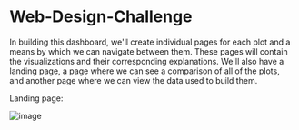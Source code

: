# Web-Design-Challenge
In building this dashboard, we'll create individual pages for each plot and a means by which we can navigate between them. These pages will contain the visualizations and their corresponding explanations. We'll also have a landing page, a page where we can see a comparison of all of the plots, and another page where we can view the data used to build them.

Landing page:

![image](https://user-images.githubusercontent.com/79819331/120378120-0660a700-c2ec-11eb-9e80-e1ee82dfca34.png)

